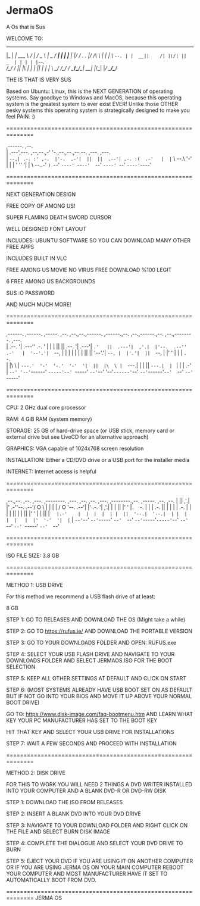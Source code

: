# JermaOS
A Os that is Sus

WELCOME TO:
  ___ ______________  ___  ___    _____ _____
  |_  |  ___| ___ \  \/  | / _ \  |  _  /  ___|
    | | |__ | |_/ / .  . |/ /_\ \ | | | \ `--.
    | |  __||    /| |\/| ||  _  | | | | |`--. \
/\__/ / |___| |\ \| |  | || | | | \ \_/ /\__/ /
\____/\____/\_| \_\_|  |_/\_| |_/  \___/\____/

THE IS THAT IS VERY SUS

Based on Ubuntu: Linux, this is the NEXT GENERATION of operating systems. Say goodbye to Windows and MacOS, because this operating system is the greatest
system to ever exist EVER! Unlike those OTHER pesky systems this operating system is strategically designed to make you feel PAIN. :)

==============================================================

,------.                ,--.                                
|  .---',---.  ,--,--.,-'  '-.,--.,--.,--.--. ,---.  ,---.  
|  `--,| .-. :' ,-.  |'-.  .-'|  ||  ||  .--'| .-. :(  .-'  
|  |`  \   --.\ '-'  |  |  |  '  ''  '|  |   \   --..-'  `)
`--'    `----' `--`--'  `--'   `----' `--'    `----'`----'

==============================================================

NEXT GENERATION DESIGN

FREE COPY OF AMONG US!

SUPER FLAMING DEATH SWORD CURSOR

WELL DESIGNED FONT LAYOUT

INCLUDES: UBUNTU SOFTWARE SO YOU CAN DOWNLOAD MANY OTHER FREE APPS

INCLUDES BUILT IN VLC

FREE AMONG US MOVIE NO VIRUS FREE DOWNLOAD %100 LEGIT

6 FREE AMONG US BACKGROUNDS

SUS :O PASSWORD

AND MUCH MUCH MORE!

==============================================================
                                                                                                          
,------. ,------. ,-----.   ,--. ,--.,--.,------. ,------.,--.   ,--.,------.,--.  ,--.,--------. ,---.   
|  .--. '|  .---''  .-.  '  |  | |  ||  ||  .--. '|  .---'|   `.'   ||  .---'|  ,'.|  |'--.  .--''   .-'  
|  '--'.'|  `--, |  | |  |  |  | |  ||  ||  '--'.'|  `--, |  |'.'|  ||  `--, |  |' '  |   |  |   `.  `-.  
|  |\  \ |  `---.'  '-'  '-.'  '-'  '|  ||  |\  \ |  `---.|  |   |  ||  `---.|  | `   |   |  |   .-'    |
`--' '--'`------' `-----'--' `-----' `--'`--' '--'`------'`--'   `--'`------'`--'  `--'   `--'   `-----'  

==============================================================

CPU: 2 GHz dual core processor

RAM: 4 GiB RAM (system memory)

STORAGE: 25 GB of hard-drive space (or USB stick, memory card or external drive but see LiveCD for an alternative approach)

GRAPHICS: VGA capable of 1024x768 screen resolution

INSTALLATION: Either a CD/DVD drive or a USB port for the installer media

INTERNET: Internet access is helpful

==============================================================
                                                                                               
,--.,--.  ,--. ,---. ,--------. ,---.  ,--.   ,--.     ,---. ,--------.,--. ,-----. ,--.  ,--.
|  ||  ,'.|  |'   .-''--.  .--'/  O  \ |  |   |  |    /  O  \'--.  .--'|  |'  .-.  '|  ,'.|  |
|  ||  |' '  |`.  `-.   |  |  |  .-.  ||  |   |  |   |  .-.  |  |  |   |  ||  | |  ||  |' '  |
|  ||  | `   |.-'    |  |  |  |  | |  ||  '--.|  '--.|  | |  |  |  |   |  |'  '-'  '|  | `   |
`--'`--'  `--'`-----'   `--'  `--' `--'`-----'`-----'`--' `--'  `--'   `--' `-----' `--'  `--'

==============================================================

ISO FILE SIZE: 3.8 GB


==============================================================

METHOD 1: USB DRIVE

For this method we recommend a USB flash drive of at least:

8 GB

STEP 1:
GO TO RELEASES AND DOWNLOAD THE OS
(Might take a while)

STEP 2:
GO TO https://rufus.ie/
AND DOWNLOAD THE PORTABLE VERSION

STEP 3:
GO TO YOUR DOWNLOADS FOLDER AND OPEN: RUFUS.exe

STEP 4: SELECT YOUR USB FLASH DRIVE AND NAVIGATE TO YOUR DOWNLOADS FOLDER AND SELECT JERMAOS.ISO FOR THE BOOT SELECTION

STEP 5: KEEP ALL OTHER SETTINGS AT DEFAULT AND CLICK ON START

STEP 6: (MOST SYSTEMS ALREADY HAVE USB BOOT SET ON AS DEFAULT BUT IF NOT GO INTO YOUR BIOS AND MOVE IT UP ABOVE YOUR NORMAL BOOT DRIVE)

GO TO: https://www.disk-image.com/faq-bootmenu.htm AND LEARN WHAT KEY YOUR PC MANUFACTURER HAS SET TO THE BOOT KEY

HIT THAT KEY AND SELECT YOUR USB DRIVE FOR INSTALLATIONS
 
STEP 7: WAIT A FEW SECONDS AND PROCEED WITH INSTALLATION


==============================================================

METHOD 2: DISK DRIVE

FOR THIS TO WORK YOU WILL NEED 2 THINGS A DVD WRITER INSTALLED INTO YOUR COMPUTER AND A BLANK DVD-R OR DVD-RW DISK

STEP 1: DOWNLOAD THE ISO FROM RELEASES

STEP 2: INSERT A BLANK DVD INTO YOUR DVD DRIVE

STEP 3: NAVIGATE TO YOUR DOWNLOAD FOLDER AND RIGHT CLICK ON THE FILE AND SELECT BURN DISK IMAGE

STEP 4: COMPLETE THE DIALOGUE AND SELECT YOUR DVD DRIVE TO BURN

STEP 5: EJECT YOUR DVD IF YOU ARE USING IT ON ANOTHER COMPUTER OR IF YOU ARE USING JERMA OS ON YOUR MAIN COMPUTER REBOOT YOUR COMPUTER AND MOST
MANUFACTURER HAVE IT SET TO AUTOMATICALLY BOOT FROM DVD.

==============================================================
JERMA OS


